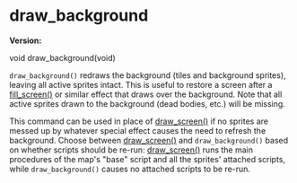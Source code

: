 # draw_background

**Version:** <VersionInfo dink="" standalone />&nbsp;<VersionInfo freedink="" standalone />&nbsp;<VersionInfo dinkhd="" standalone />&nbsp;<VersionInfo yedink="" standalone />

<Prototype>void draw_background(void)</Prototype>

`draw_background()` redraws the background (tiles and background sprites), leaving all active sprites intact. This is useful to restore a screen after a [fill_screen()](./fill-screen.md) or similar effect that draws over the background. Note that all active sprites drawn to the background (dead bodies, etc.) will be missing.

This command can be used in place of [draw_screen()](./draw-screen.md) if no sprites are messed up by whatever special effect causes the need to refresh the background. Choose between [draw_screen()](./draw-screen.md) and `draw_background()` based on whether scripts should be re-run: [draw_screen()](./draw-screen.md) runs the main procedures of the map's "base" script and all the sprites' attached scripts, while `draw_background()` causes no attached scripts to be re-run.
